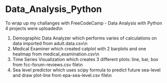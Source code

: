 # Data_Analysis_Python
To wrap up my challanges with FreeCodeCamp - Data Analysis with Python 4 projects were uploaded\n
1. Demographic Data Analyzer which performs varies of calculations on data imported from adult.data.csv\n
2. Medical Examiner which created catplot with 2 barplots and one heatmap from medical_examination.csv\n
3. Time Series Visualization which creates 3 different plots: line, bar, box from fcc-forum-reviews.csv file\n
4. Sea level predictor which uses scipy formula to predict future sea-level and draw plot-line from epa-sea-level.csv file\n
